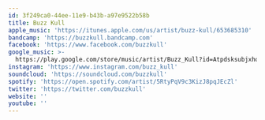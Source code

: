 ```yaml
---
id: 3f249ca0-44ee-11e9-b43b-a97e9522b58b
title: Buzz Kull
apple_music: 'https://itunes.apple.com/us/artist/buzz-kull/653685310'
bandcamp: 'https://buzzkull.bandcamp.com'
facebook: 'https://www.facebook.com/buzzkull'
google_music: >-
  https://play.google.com/store/music/artist/Buzz_Kull?id=Atpdsksubjxhqcatbk5zkff6hlq
instagram: 'https://www.instagram.com/buzz_kull'
soundcloud: 'https://soundcloud.com/buzzkull'
spotify: 'https://open.spotify.com/artist/5RtyPqV9c3KizJ8pqJEcZl'
twitter: 'https://twitter.com/buzzkull'
website: ''
youtube: ''
---
```

